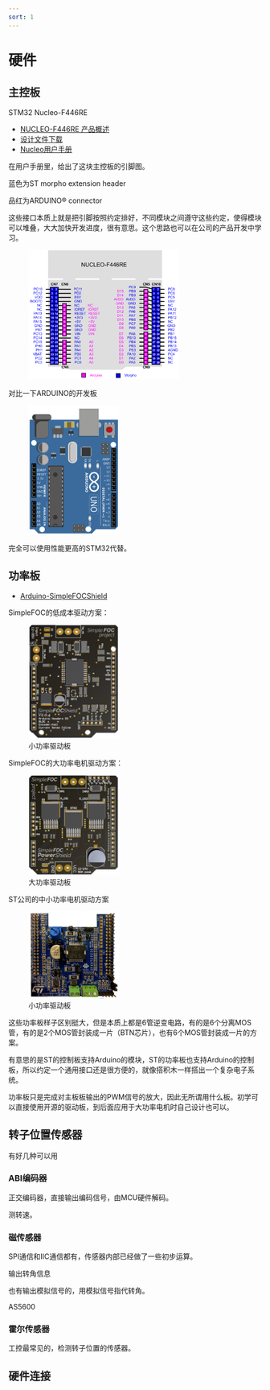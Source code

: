 ```yaml
---
sort: 1
---
```

# 硬件


## 主控板

STM32 Nucleo-F446RE

- [NUCLEO-F446RE 产品概述](https://www.st.com/zh/evaluation-tools/nucleo-f446re.html)
- [设计文件下载](https://www.st.com/zh/evaluation-tools/nucleo-f446re.html#cad-resources)
- [Nucleo用户手册](https://www.st.com/resource/en/user_manual/um1724-stm32-nucleo64-boards-mb1136-stmicroelectronics.pdf)

在用户手册里，给出了这块主控板的引脚图。

蓝色为ST morpho extension header

品红为ARDUINO® connector

这些接口本质上就是把引脚按照约定排好，不同模块之间遵守这些约定，使得模块可以堆叠，大大加快开发进度，很有意思。这个思路也可以在公司的产品开发中学习。

<figure>
    <img src="./images/F446.png" width=300 >
</figure>


对比一下ARDUINO的开发板

<figure>
    <img src="./images/arduino.png" width=180 >
</figure>

完全可以使用性能更高的STM32代替。

## 功率板

- [Arduino-SimpleFOCShield](https://github.com/simplefoc/Arduino-SimpleFOCShield)

SimpleFOC的低成本驱动方案：

<figure>
    <img src="./images/v204.png" width=180 >
    <figcaption>小功率驱动板</figcaption>
</figure>

SimpleFOC的大功率电机驱动方案：

<figure>
    <img src="./images/power02.png" width=180 >
    <figcaption>大功率驱动板</figcaption>
</figure>

ST公司的中小功率电机驱动方案

<figure>
    <img src="./images/ihm007.png" width=180 >
    <figcaption>小功率驱动板</figcaption>
</figure>

这些功率板样子区别挺大，但是本质上都是6管逆变电路，有的是6个分离MOS管，有的是2个MOS管封装成一片（BTN芯片），也有6个MOS管封装成一片的方案。

有意思的是ST的控制板支持Arduino的模块，ST的功率板也支持Arduino的控制板，所以约定一个通用接口还是很方便的，就像搭积木一样搭出一个复杂电子系统。

功率板只是完成对主板板输出的PWM信号的放大，因此无所谓用什么板。初学可以直接使用开源的驱动板，到后面应用于大功率电机时自己设计也可以。

## 转子位置传感器

有好几种可以用

### ABI编码器

正交编码器，直接输出编码信号，由MCU硬件解码。

测转速。

### 磁传感器

SPI通信和IIC通信都有，传感器内部已经做了一些初步运算。

输出转角信息

也有输出模拟信号的，用模拟信号指代转角。

AS5600

### 霍尔传感器

工控最常见的，检测转子位置的传感器。


## 硬件连接








